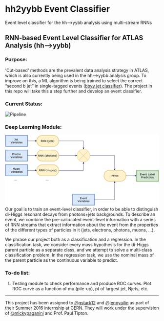 # hh2yybb Event Classifier
Event level classifier for the hh-->yybb analysis using multi-stream RNNs

## RNN-based Event Level Classifier for ATLAS Analysis (hh-->yybb) 
 
### Purpose: 
'Cut-based' methods are the prevalent data analysis strategy in ATLAS, which is also currently being used in the hh-->yybb analysis group. To improve on this, a ML algorithm is being trained to select the correct “second b jet” in single-tagged events ([bbyy jet classifier](https://github.com/jemrobinson/bbyy_jet_classifier)). The project in this repo will take this a step further and develop an event classifier. 
 
### Current Status:
![Pipeline](images/UGsWorkflow.png)

### Deep Learning Module:
![Net](images/MultiStreamRNN.png)
Our goal is to train an event-level classifier, in order to be able to distinguish di-Higgs resonant decays from photons+jets backgrounds. To describe an event, we combine the pre-calculated event-level information with a series of RNN streams that extract information about the event from the properties of the different types of particles in it (jets, electrons, photons, muons, ...).

We phrase our project both as a classification and a regression. In the classification task, we consider every mass hypothesis for the di-Higgs parent particle as a separate class, and we attempt to solve a multi-class classification problem. In the regression task, we use the nominal mass of the parent particle as the continuous variable to predict.

### To-do list:
 1. Testing module to check performance and produce ROC curves. Plot ROC curve as a function of mu (pile-up), pt of largest jet, Njets, etc. 

---
This project has been assigned to [@gstark12](https://github.com/gstark12) and [@jennyailin](https://github.com/jennyailin) as part of their Summer 2016 internship at CERN. They will work under the supervision of [@mickypaganini](https://github.com/mickypaganini) and Prof. Paul Tipton.

